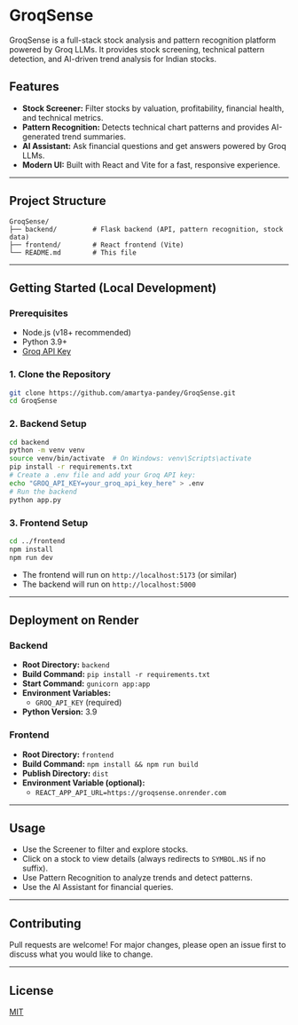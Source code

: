 # GroqSense

GroqSense is a full-stack stock analysis and pattern recognition platform powered by Groq LLMs. It provides stock screening, technical pattern detection, and AI-driven trend analysis for Indian stocks.

## Features
- **Stock Screener:** Filter stocks by valuation, profitability, financial health, and technical metrics.
- **Pattern Recognition:** Detects technical chart patterns and provides AI-generated trend summaries.
- **AI Assistant:** Ask financial questions and get answers powered by Groq LLMs.
- **Modern UI:** Built with React and Vite for a fast, responsive experience.

---

## Project Structure
```
GroqSense/
├── backend/         # Flask backend (API, pattern recognition, stock data)
├── frontend/        # React frontend (Vite)
└── README.md        # This file
```

---

## Getting Started (Local Development)

### Prerequisites
- Node.js (v18+ recommended)
- Python 3.9+
- [Groq API Key](https://console.groq.com/)

### 1. Clone the Repository
```bash
git clone https://github.com/amartya-pandey/GroqSense.git
cd GroqSense
```

### 2. Backend Setup
```bash
cd backend
python -m venv venv
source venv/bin/activate  # On Windows: venv\Scripts\activate
pip install -r requirements.txt
# Create a .env file and add your Groq API key:
echo "GROQ_API_KEY=your_groq_api_key_here" > .env
# Run the backend
python app.py
```

### 3. Frontend Setup
```bash
cd ../frontend
npm install
npm run dev
```
- The frontend will run on `http://localhost:5173` (or similar)
- The backend will run on `http://localhost:5000`

---

## Deployment on Render

### Backend
- **Root Directory:** `backend`
- **Build Command:** `pip install -r requirements.txt`
- **Start Command:** `gunicorn app:app`
- **Environment Variables:**
  - `GROQ_API_KEY` (required)
- **Python Version:** 3.9

### Frontend
- **Root Directory:** `frontend`
- **Build Command:** `npm install && npm run build`
- **Publish Directory:** `dist`
- **Environment Variable (optional):**
  - `REACT_APP_API_URL=https://groqsense.onrender.com`

---

## Usage
- Use the Screener to filter and explore stocks.
- Click on a stock to view details (always redirects to `SYMBOL.NS` if no suffix).
- Use Pattern Recognition to analyze trends and detect patterns.
- Use the AI Assistant for financial queries.

---

## Contributing
Pull requests are welcome! For major changes, please open an issue first to discuss what you would like to change.

---

## License
[MIT](LICENSE) 